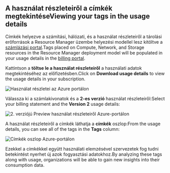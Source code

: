 


## <a name="viewing-your-tags-in-the-usage-details"></a><span data-ttu-id="67a3c-101">A használat részleteiről a címkék megtekintése</span><span class="sxs-lookup"><span data-stu-id="67a3c-101">Viewing your tags in the usage details</span></span>
<span data-ttu-id="67a3c-102">Címkék helyezve a számítási, hálózati, és a használat részleteiről a tárolási erőforrások a Resource Manager üzembe helyezési modellel lesz kitöltve a [számlázási portal](https://account.windowsazure.com/).</span><span class="sxs-lookup"><span data-stu-id="67a3c-102">Tags placed on Compute, Network, and Storage resources in the Resource Manager deployment model will be populated in your usage details in the [billing portal](https://account.windowsazure.com/).</span></span>

<span data-ttu-id="67a3c-103">Kattintson a **töltse le a használat részleteiről** a használati adatok megtekintéséhez az előfizetésben.</span><span class="sxs-lookup"><span data-stu-id="67a3c-103">Click on **Download usage details** to view the usage details in your subscription.</span></span>

![Használat részletei az Azure portálon](./media/virtual-machines-common-tag-usage/azure-portal-tags-usage-details.png)

<span data-ttu-id="67a3c-105">Válassza ki a számlakivonatok és a **2-es verzió** használat részleteiről:</span><span class="sxs-lookup"><span data-stu-id="67a3c-105">Select your billing statement and the **Version 2** usage details:</span></span>

![2. verziójú Preview használat részleteiről Azure-portálon](./media/virtual-machines-common-tag-usage/azure-portal-version2-usage-details.png)

<span data-ttu-id="67a3c-107">A használat részleteiről a címkék láthatja a **címkék** oszlop:</span><span class="sxs-lookup"><span data-stu-id="67a3c-107">From the usage details, you can see all of the tags in the **Tags** column:</span></span>

![Címkék oszlop Azure-portálon](./media/virtual-machines-common-tag-usage/azure-portal-tags-column.png)

<span data-ttu-id="67a3c-109">Ezekkel a címkékkel együtt használati elemzésével szervezetek fog tudni betekintést nyerhet új azok fogyasztási adatokhoz.</span><span class="sxs-lookup"><span data-stu-id="67a3c-109">By analyzing these tags along with usage, organizations will be able to gain new insights into their consumption data.</span></span>

